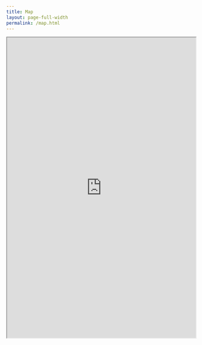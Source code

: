 ```yaml
---
title: Map
layout: page-full-width
permalink: /map.html
---
```


<iframe src="https://britishlibrary.github.io/peripleo/#/5.88/-2.9080/53.1812/mode=heatmap+facet=type" title="VisitPlus" width="100%" height="800px" allowfullscreen="true"></iframe>
